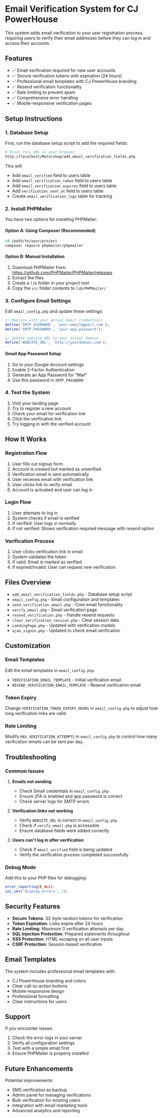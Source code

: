 # Email Verification System for CJ PowerHouse

This system adds email verification to your user registration process, requiring users to verify their email addresses before they can log in and access their accounts.

## Features

- ✅ Email verification required for new user accounts
- ✅ Secure verification tokens with expiration (24 hours)
- ✅ Professional email templates with CJ PowerHouse branding
- ✅ Resend verification functionality
- ✅ Rate limiting to prevent spam
- ✅ Comprehensive error handling
- ✅ Mobile-responsive verification pages

## Setup Instructions

### 1. Database Setup

First, run the database setup script to add the required fields:

```bash
# Visit this URL in your browser:
http://localhost/Motorshop/add_email_verification_fields.php
```

This will:
- Add `email_verified` field to users table
- Add `email_verification_token` field to users table
- Add `email_verification_expires` field to users table
- Add `verification_sent_at` field to users table
- Create `email_verification_logs` table for tracking

### 2. Install PHPMailer

You have two options for installing PHPMailer:

#### Option A: Using Composer (Recommended)
```bash
cd /path/to/your/project
composer require phpmailer/phpmailer
```

#### Option B: Manual Installation
1. Download PHPMailer from: https://github.com/PHPMailer/PHPMailer/releases
2. Extract the files
3. Create a `lib` folder in your project root
4. Copy the `src` folder contents to `lib/PHPMailer/`

### 3. Configure Email Settings

Edit `email_config.php` and update these settings:

```php
// Replace with your actual Gmail credentials
define('SMTP_USERNAME', 'your-email@gmail.com');
define('SMTP_PASSWORD', 'your-app-password');

// Update website URL to your actual domain
define('WEBSITE_URL', 'http://yourdomain.com');
```

#### Gmail App Password Setup
1. Go to your Google Account settings
2. Enable 2-Factor Authentication
3. Generate an App Password for "Mail"
4. Use this password in `SMTP_PASSWORD`

### 4. Test the System

1. Visit your landing page
2. Try to register a new account
3. Check your email for verification link
4. Click the verification link
5. Try logging in with the verified account

## How It Works

### Registration Flow
1. User fills out signup form
2. Account is created but marked as unverified
3. Verification email is sent automatically
4. User receives email with verification link
5. User clicks link to verify email
6. Account is activated and user can log in

### Login Flow
1. User attempts to log in
2. System checks if email is verified
3. If verified: User logs in normally
4. If not verified: Shows verification required message with resend option

### Verification Process
1. User clicks verification link in email
2. System validates the token
3. If valid: Email is marked as verified
4. If expired/invalid: User can request new verification

## Files Overview

- `add_email_verification_fields.php` - Database setup script
- `email_config.php` - Email configuration and templates
- `send_verification_email.php` - Core email functionality
- `verify_email.php` - Email verification page
- `resend_verification.php` - Handle resend requests
- `clear_verification_session.php` - Clear session data
- `LandingPage.php` - Updated with verification modals
- `ajax_signin.php` - Updated to check email verification

## Customization

### Email Templates
Edit the email templates in `email_config.php`:
- `VERIFICATION_EMAIL_TEMPLATE` - Initial verification email
- `RESEND_VERIFICATION_EMAIL_TEMPLATE` - Resend verification email

### Token Expiry
Change `VERIFICATION_TOKEN_EXPIRY_HOURS` in `email_config.php` to adjust how long verification links are valid.

### Rate Limiting
Modify `MAX_VERIFICATION_ATTEMPTS` in `email_config.php` to control how many verification emails can be sent per day.

## Troubleshooting

### Common Issues

1. **Emails not sending**
   - Check Gmail credentials in `email_config.php`
   - Ensure 2FA is enabled and app password is correct
   - Check server logs for SMTP errors

2. **Verification links not working**
   - Verify `WEBSITE_URL` is correct in `email_config.php`
   - Check if `verify_email.php` is accessible
   - Ensure database fields were added correctly

3. **Users can't log in after verification**
   - Check if `email_verified` field is being updated
   - Verify the verification process completed successfully

### Debug Mode
Add this to your PHP files for debugging:
```php
error_reporting(E_ALL);
ini_set('display_errors', 1);
```

## Security Features

- **Secure Tokens**: 32-byte random tokens for verification
- **Token Expiration**: Links expire after 24 hours
- **Rate Limiting**: Maximum 3 verification attempts per day
- **SQL Injection Protection**: Prepared statements throughout
- **XSS Protection**: HTML escaping on all user inputs
- **CSRF Protection**: Session-based verification

## Email Templates

The system includes professional email templates with:
- CJ PowerHouse branding and colors
- Clear call-to-action buttons
- Mobile-responsive design
- Professional formatting
- Clear instructions for users

## Support

If you encounter issues:
1. Check the error logs in your server
2. Verify all configuration settings
3. Test with a simple email first
4. Ensure PHPMailer is properly installed

## Future Enhancements

Potential improvements:
- SMS verification as backup
- Admin panel for managing verifications
- Bulk verification for existing users
- Integration with email marketing tools
- Advanced analytics and reporting
